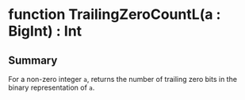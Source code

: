 # function TrailingZeroCountL(a : BigInt) : Int

## Summary
For a non-zero integer `a`, returns the number of trailing zero bits
in the binary representation of `a`.
